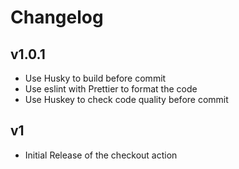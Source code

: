 # Changelog

## v1.0.1
- Use Husky to build before commit
- Use eslint with Prettier to format the code
- Use Huskey to check code quality before commit

## v1
- Initial Release of the checkout action
